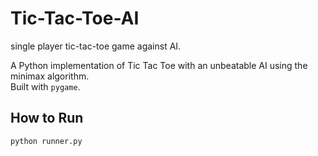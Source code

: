 # Tic-Tac-Toe-AI
single player tic-tac-toe game against AI.

A Python implementation of Tic Tac Toe with an unbeatable AI using the minimax algorithm.  
Built with `pygame`.

## How to Run
```bash
python runner.py

